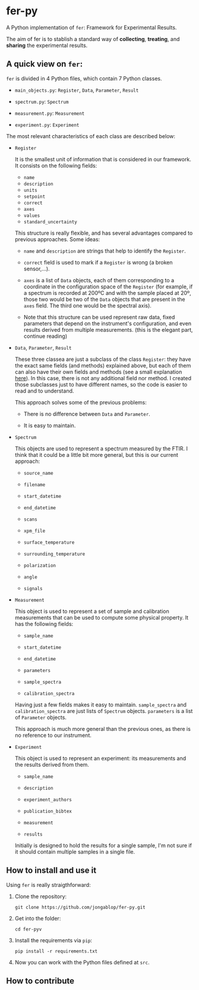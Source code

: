 # fer-py

A Python implementation of `fer`: Framework for Experimental Results. 

The aim of fer is to stablish a standard way of **collecting**, **treating**, and **sharing** the experimental results.

## A quick view on `fer`:

`fer` is divided in 4 Python files, which contain 7 Python classes.

- `main_objects.py`: `Register`, `Data`, `Parameter`, `Result`

- `spectrum.py`: `Spectrum`

- `measurement.py`: `Measurement`

- `experiment.py`: `Experiment`

The most relevant characteristics of each class are described below:

- `Register`
   
   It is the smallest unit of information that is considered in our framework. It consists on the following fields:

   - `name`
   - `description`
   - `units`
   - `setpoint`
   - `correct`
   - `axes`
   - `values`
   - `standard_uncertainty`

   This structure is really flexible, and has several advantages compared to previous approaches. Some ideas:

   - `name` and `description` are strings that help to identify the `Register`.

   - `correct` field is used to mark if a `Register` is wrong (a broken sensor,...).

   - `axes` is a list of `Data` objects, each of them corresponding to a coordinate in the configuration space of the `Register` (for example, if a spectrum is recorded at 200ºC and with the sample placed at 20º, those two would be two of the `Data` objects that are present in the `axes` field. The third one would be the spectral axis).

   - Note that this structure can be used represent raw data, fixed parameters that depend on the instrument's configuration, and even results derived from multiple measurements. (this is the elegant part, continue reading)

- `Data`, `Parameter`, `Result`

   These three classea are just a subclass of the class `Register`: they have the exact same fields (and methods) explained above, but each of them can also have their own fields and methods (see a small explanation [here](https://www.codesdope.com/course/python-subclass-of-a-class/)). In this case, there is not any additional field nor method. I created those subclasses just to have different names, so the code is easier to read and to understand.

   This approach solves some of the previous problems:

   - There is no difference between `Data` and `Parameter`.

   - It is easy to maintain.

- `Spectrum`

   This objects are used to represent a spectrum measured by the FTIR. I think that it could be a little bit more general, but this is our current approach:

   - `source_name`

   - `filename`

   - `start_datetime`

   - `end_datetime`

   - `scans`

   - `xpm_file`

   - `surface_temperature`

   - `surrounding_temperature`

   - `polarization`

   - `angle`

   - `signals`

- `Measurement`

    This object is used to represent a set of sample and calibration measurements that can be used to compute some physical property. It has the following fields:

    - `sample_name`

    - `start_datetime`

    - `end_datetime`

    - `parameters`

    - `sample_spectra`

    - `calibration_spectra`

    Having just a few fields makes it easy to maintain. `sample_spectra` and `calibration_spectra` are just lists of `Spectrum` objects. `parameters` is a list of `Parameter` objects.

    This approach is much more general than the previous ones, as there is no reference to our instrument.

- `Experiment`

    This object is used to represent an experiment: its measurements and the results derived from them.

    - `sample_name`

    - `description`

    - `experiment_authors`

    - `publication_bibtex`

    - `measurement`

    - `results`

    Initially is designed to hold the results for a single sample, I'm not sure if it should contain multiple samples in a single file.


## How to install and use it

Using `fer` is really straigthforward:

1. Clone the repository:
   ```
   git clone https://github.com/jongablop/fer-py.git
   ```

2. Get into the folder:
   ```
   cd fer-pyv
   ```

3. Install the requirements via `pip`:
   ```
   pip install -r requirements.txt
   ```

4. Now you can work with the Python files defined at `src`.

## How to contribute

